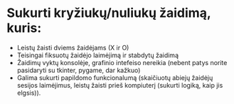 # Sukurti kryžiukų/nuliukų žaidimą, kuris:
* Leistų žaisti dviems žaidėjams (X ir O)
* Teisingai fiksuotų žaidėjo laimėjimą ir stabdytų žaidimą
* Žaidimų vyktų konsolėje, grafinio intefeiso nereikia (nebent patys norite pasidaryti su tkinter, pygame, dar kažkuo)
* Galima sukurti papildomo funkcionalumą (skaičiuotų abiejų žaidėjų sesijos laimėjimus, leistų žaisti prieš kompiuterį (sukurti logiką, kaip jis elgsis)).